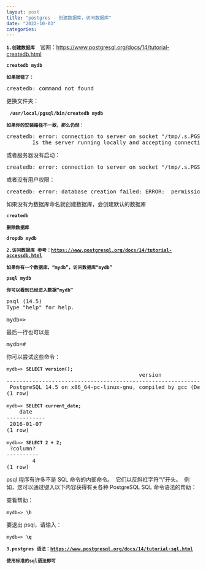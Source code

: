 ```yaml
---
layout: post
title: "postgres - 创建数据库，访问数据库"
date: "2022-10-03"
categories: 
---
```

<p><strong class="userinput"><code>1.创建数据库&nbsp; </code></strong>官网：<a href="https://www.postgresql.org/docs/14/tutorial-createdb.html">https://www.postgresql.org/docs/14/tutorial-createdb.html</a></p>

<pre class="screen">
<strong class="userinput"><code>createdb mydb</code></strong></pre>

<p><strong class="userinput"><code>如果报错了：</code></strong></p>

<pre class="screen">
createdb: command not found</pre>

<p>更换文件夹：</p>

<pre class="screen">
 <strong class="userinput"><code>/usr/local/pgsql/bin/createdb mydb</code></strong></pre>

<p><strong class="userinput"><code>如果你的安装路径不一致，那么仍然：</code></strong></p>

<pre class="screen">
createdb: error: connection to server on socket &quot;/tmp/.s.PGSQL.5432&quot; failed: No such file or directory
        Is the server running locally and accepting connections on that socket?</pre>

<p>或者服务器没有启动：</p>

<pre class="screen">
createdb: error: connection to server on socket &quot;/tmp/.s.PGSQL.5432&quot; failed: FATAL:  role &quot;joe&quot; does not exist</pre>

<p>或者没有用户权限：</p>

<pre class="screen">
createdb: error: database creation failed: ERROR:  permission denied to create database</pre>

<p>如果没有为数据库命名就创建数据库，会创建默认的数据库</p>

<pre class="screen">
<strong class="userinput"><code>createdb</code></strong></pre>

<p><strong class="userinput"><code>删除数据库</code></strong></p>

<pre class="screen">
<strong class="userinput"><code>dropdb mydb</code></strong></pre>

<p><strong class="userinput"><code>2.访问数据库 参考：<a href="https://www.postgresql.org/docs/14/tutorial-accessdb.html">https://www.postgresql.org/docs/14/tutorial-accessdb.html</a></code></strong></p>

<p><strong class="userinput"><code>如果你有一个数据库，&ldquo;mydb&rdquo;，访问数据库&ldquo;mydb&rdquo;</code></strong></p>

<pre class="screen">
<strong class="userinput"><code>psql mydb</code></strong></pre>

<p><code><strong>你可以看到已经进入数据&ldquo;mydb&rdquo;</strong></code></p>

<pre class="screen">
psql (14.5)
Type &quot;help&quot; for help.

mydb=&gt;</pre>

<p>最后一行也可以是</p>

<pre class="screen">
mydb=#</pre>

<p>你可以尝试这些命令：</p>

<pre class="screen">
<code class="prompt">mydb=&gt;</code> <strong class="userinput"><code>SELECT version();</code></strong>
                                         version
-------------------------------------------------------------------​-----------------------
 PostgreSQL 14.5 on x86_64-pc-linux-gnu, compiled by gcc (Debian 4.9.2-10) 4.9.2, 64-bit
(1 row)

<code class="prompt">mydb=&gt;</code> <strong class="userinput"><code>SELECT current_date;</code></strong>
    date
------------
 2016-01-07
(1 row)

<code class="prompt">mydb=&gt;</code> <strong class="userinput"><code>SELECT 2 + 2;</code></strong>
 ?column?
----------
        4
(1 row)</pre>

<p>psql 程序有许多不是 SQL 命令的内部命令。&nbsp; 它们以反斜杠字符&ldquo;\&rdquo;开头。&nbsp; 例如，您可以通过键入以下内容获得有关各种 PostgreSQL SQL 命令语法的帮助：</p>

<p>查看帮助：</p>

<pre class="screen">
<code class="prompt">mydb=&gt;</code> <strong class="userinput"><code>\h</code></strong></pre>

<p>要退出 psql，请输入：</p>

<pre class="screen">
<code class="prompt">mydb=&gt;</code> <strong class="userinput"><code>\q</code></strong></pre>

<p><strong class="userinput"><code>3.postgres 语法：<a href="https://www.postgresql.org/docs/14/tutorial-sql.html">https://www.postgresql.org/docs/14/tutorial-sql.html</a></code></strong></p>

<p><strong class="userinput"><code>使用标准的sql语法即可</code></strong></p>

